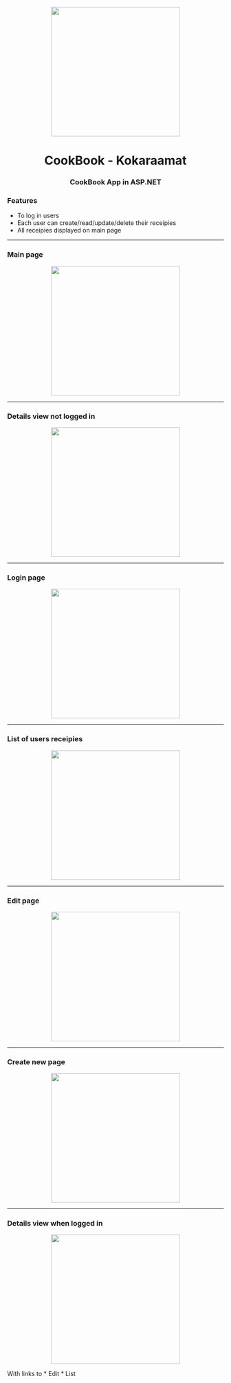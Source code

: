 <p align="center"><img src="https://user-images.githubusercontent.com/34022590/111371494-2cd65500-86a2-11eb-8479-f2241d6b6e51.jpg" width="300px"></p>

<h1 align="center">
    <strong>CookBook - Kokaraamat</strong>
</h1>
<h3 align="center">
    <p>CookBook App in ASP.NET</p>
</h3>

### Features
* To log in users
* Each user can create/read/update/delete their receipies
* All receipies displayed on main page

<hr>

### Main page

<p align="center"><img src="/CookBook/mainlist.png" width="300px"></p>

<hr>

### Details view not logged in

<p align="center"><img src="/CookBook/details.png" width="300px"></p>

<hr>

### Login page

<p align="center"><img src="/CookBook/login.png" width="300px"></p>

<hr>

### List of users receipies

<p align="center"><img src="CookBook/userlist.png" width="300px"></p>

<hr>

### Edit page

<p align="center"><img src="CookBook/mainlist.png" width="300px"></p>

<hr>

### Create new page

<p align="center"><img src="CookBook/create.png" width="300px"></p>

<hr>

### Details view when logged in

<p align="center"><img src="CookBook/mainlist.png" width="300px"></p>
With links to
* Edit
* List
